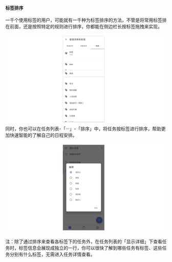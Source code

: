 #### 标签排序

一千个使用标签的用户，可能就有一千种为标签排序的方法，不管是将常用标签排在前面，还是按照特定的规则进行排序，你都能在侧边栏长按标签拖拽来实现。

![](../../images/android/tag/Screenshot_20180528-161227.png) 同时，你也可以在任务列表-「···」-「排序」中，将任务按标签进行排序，帮助更加快速智能的了解自己的日程安排。

![](../../images/android/tag/Screenshot_20180528-161311.png)

注：除了通过排序来查看各标签下的任务外，在任务列表的「显示详细」下查看任务时，标签信息会展现成独立的一行，你可以很快了解到哪些任务有标签、这些任务分别有什么标签，无需进入任务详情查看。

